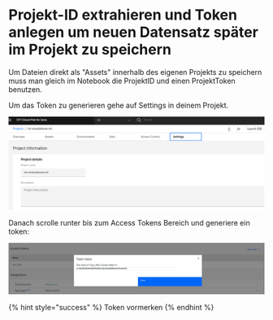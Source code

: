 # Projekt-ID extrahieren und Token anlegen um neuen Datensatz später im Projekt zu speichern

Um Dateien direkt als "Assets" innerhalb des eigenen Projekts zu speichern muss man gleich im Notebook die ProjektID und einen ProjektToken benutzen.

Um das Token zu generieren gehe auf Settings in deinem Projekt.

![](../../../../.gitbook/assets/image%20%2848%29.png)

Danach scrolle runter bis zum Access Tokens Bereich und generiere ein token:

![](../../../../.gitbook/assets/image%20%2849%29.png)

{% hint style="success" %}
Token vormerken
{% endhint %}

